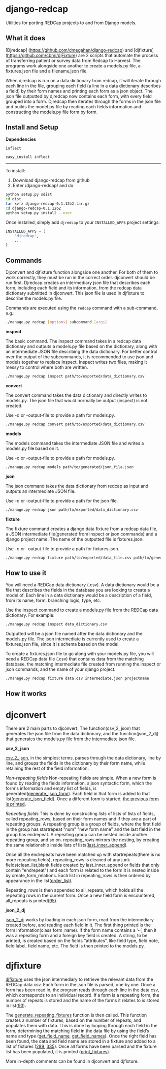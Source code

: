 django-redcap
=============

Utilities for porting REDCap projects to and from Django models.

What it does
------------

[Djredcap] (https://github.com/dmegahan/django-redcap) and [djfixture] (https://github.com/cbmi/djFixture) are 2 scripts that automate the process of transferring patient or survey data from Redcap to Harvest. The programs work alongside one another to create a models.py file, a fixtures.json file and a filename.json file. 

When djredcap is run on a data dictionary from redcap, it will iterate through each line in the file, grouping each field (a line in a data dictionary describes a field) by their form names and printing each form as a json object. The json file outputted by djredcap now contains each form, with every field grouped into a form. Djredcap then iterates through the forms in the json file and builds the model.py file by reading each fields information and constructing the models.py file form by form.

Install and Setup
-----------------

**Dependencies**

`inflect`

```bash
easy_install inflect
```
--------------------
To install:

1. Download django-redcap from github
2. Enter /django-redcap/ and do

```bash
python setup.py sdist
cd dist
tar xvfz django-redcap-0.1.12b2.tar.gz
cd django-redcap-0.1.12b2
python setup.py install --user
```

Once installed, simply add `djredcap` to your `INSTALLED_APPS` project settings:

```python
INSTALLED_APPS = (
    'djredcap',
    ...
)
```

Commands
--------

Djconvert and djfixture function alongside one another. For both of them to work correctly, they must be run in the correct order. djconvert should be run first. Djredcap creates an intermediary json file that describes each form, including each field and its information, from the redcap data dictionary submitted in djconvert. This json file is used in djfixture to describe the models.py file.

Commands are executed using the `redcap` command with a sub-command, e.g.:

```bash
./manage.py redcap [options] subcommand [args]
```

**inspect**

The basic command. The inspect command takes in a redcap data dictionary and outputs a
models.py file based on the dictionary, along with an intermediate JSON file describing 
the data dictionary. For better control over the output of the subcommands, it is recommended to use json and models together to replace inspect. Inspect writes two files, making it messy to control where both are written.
```bash
./manage.py redcap inspect path/to/exported/data_dictionary.csv
```
**convert**

The convert command takes the data dictionary and directly writes to models.py. 
The json file that would normally be output (inspect) is not created.

Use -o or -output-file to provide a path for models.py.

```bash
./manage.py redcap convert path/to/exported/data_dictionary.csv
```
**models**

The models command takes the intermediate JSON file and writes a models.py file based on it.

Use -o or -output-file to provide a path for models.py.

```bash
./manage.py redcap models path/to/generated/json_file.json
```
**json**

The json command takes the data dictionary from redcap as input and outputs an intermediate JSON file.

Use -o or -output-file to provide a path for the json file.

```bash
./manage.py redcap json path/to/exported/data_dictionary.csv
```
**fixture**

The fixture command creates a django data fixture from a redcap data file, a JSON intermediate file(generated
from inspect or json commands) and a django project name. The name of the outputted file is fixtures.json.

Use -o or -output-file to provide a path for fixtures.json.

```bash
./manage.py redcap fixture path/to/exported/data_file.csv path/to/generated/json_file.json django_project_name
```

How to use it
-------------
You will need a REDCap data dictionary (.csv). A data dictionary would be a file that 
describes the fields in the database you are looking to create a model of. Each line in a data dictionary would 
be a description of a field, from its name, form, branching logic, type, etc.

Use the inspect command to create a models.py file from the REDCap data dictionary. 
For example:
```bash
./manage.py redcap inspect data_dictionary.csv
```
Outputted will be a json file named after the data dictionary and the models.py file. The json intermediate is
currently used to create a fixtures.json file, since it is schema based on the model.

To create a fixtures.json file to go along with your models.py file, you will need a REDCap data file (.csv) that
contains data from the matching database, the matching intermediate file created from running the inspect or json
commands, and the name of your django project.

```bash
./manage.py redcap fixture data.csv intermediate.json projectname
```

How it works
-------------

djconvert
========

There are 2 main parts to djconvert. The function(csv_2_json) that generates the json file from the 
data dictionary, and the function(json_2_dj) that generates the models.py file from the intermediate json
file.

**csv_2_json**

[csv_2_json](https://github.com/cbmi/django-redcap/blob/master/djredcap/management/subcommands/djconvert.py#L51), in the simplest terms, parses through the data dictionary, line by line, and groups the fields in the dictionary by their form name, while retaining the rest of the field information.

*Non-repeating fields*
Non-repeating fields are simple. When a new form is found by reading the fields information, a json syntactic form, 
which the form's information and empty list of fields, is generated([generate_json_form](https://github.com/cbmi/django-redcap/blob/master/djredcap/management/subcommands/djconvert.py#L405)). Each field in that form is added to that list([generate_json_field](https://github.com/cbmi/django-redcap/blob/master/djredcap/management/subcommands/djconvert.py#L415)). Once a different form is started, [the previous form is printed](https://github.com/cbmi/django-redcap/blob/master/djredcap/management/subcommands/djconvert.py#L93).

*Repeating fields*
This is done by constructing lists of lists of lists of fields, called repeating_rows, based on their form names 
and if they are a part of repeating groups. A repeating group is a group of fields, where the first field in the group has startrepeat "num" "new form name" and the last field in the group has endrepeat. A repeating group can be 
nested inside another repeating group, and so on. repeating_rows mirrors the nesting, by creating the same relationship inside lists of lists([last_inner_append](https://github.com/cbmi/django-redcap/blob/master/djredcap/management/subcommands/djconvert.py#L301)). 

Once all the endrepeats have been matched up with startrepeats(there is no more repeating fields), repeating_rows is cleaned of any junk fields(clean_list,blank fields created by last_inner_append or fields that only contain "endrepeat") and each form is related to the form it is nested inside by create_form_relations. Each list in repeating_rows is then ordered by appearance in the list([order_list](https://github.com/cbmi/django-redcap/blob/master/djredcap/management/subcommands/djconvert.py#L232)).

Repeating_rows is then appended to all_repeats, which holds all the repeating rows in the current form. Once a new field form is encountered, all_repeats is printed([95](https://github.com/cbmi/django-redcap/blob/master/djredcap/management/subcommands/djconvert.py#L94)).


**json_2_dj**

[json_2_dj](https://github.com/cbmi/django-redcap/blob/master/djredcap/management/subcommands/djconvert.py#L440) works by loading in each json form, read from the intermediary created before, and reading each field in it. 
The first thing printed is the form information(class form_name). If the form name contains a ‘~’, then it was a 
repeating form and a foreign key field is created. A string, to be printed, is created based on the fields 
“attributes”, like field type, field note, field label, field name, etc. The field is then printed to the models.py.


djfixture
=========

[djfixture](https://github.com/cbmi/django-redcap/blob/master/djredcap/management/subcommands/djfixture.py) uses the json intermediary to retrieve the relevant data from the REDCap data csv. 
Each form in the json file is parsed, one by one. Once a form has been read in, the program reads through each line 
in the data csv, which corresponds to an individual record. If a form is a repeating form, the number of repeats is 
stored and the name of the forms it relates to is stored in list([93](https://github.com/cbmi/django-redcap/blob/master/djredcap/management/subcommands/djfixture.py#L93)).  

The [generate_repeating_fixtures](https://github.com/cbmi/django-redcap/blob/master/djredcap/management/subcommands/djfixture.py#L158) function is then called. This function creates a number of fixtures, based on the 
number of repeats, and populates them with data. This is done by looping through each field in the form, determining 
the matching field in the data file by using the field’s name and type ([get_field_name](https://github.com/cbmi/django-redcap/blob/master/djredcap/management/subcommands/djfixture.py#L344), [get_field_names](https://github.com/cbmi/django-redcap/blob/master/djredcap/management/subcommands/djfixture.py#L391)). Once the 
right field has been found, the data and field name are stored in a fixture and added to a list of fixtures ([289](https://github.com/cbmi/django-redcap/blob/master/djredcap/management/subcommands/djfixture.py#L289), [335](https://github.com/cbmi/django-redcap/blob/master/djredcap/management/subcommands/djfixture.py#L335)).
Once all forms have been parsed and the fixture list has been populated, it is printed ([print_fixtures](https://github.com/cbmi/django-redcap/blob/master/djredcap/management/subcommands/djfixture.py#L455)). 



More in-depth comments can be found in djconvert and djfixture.


